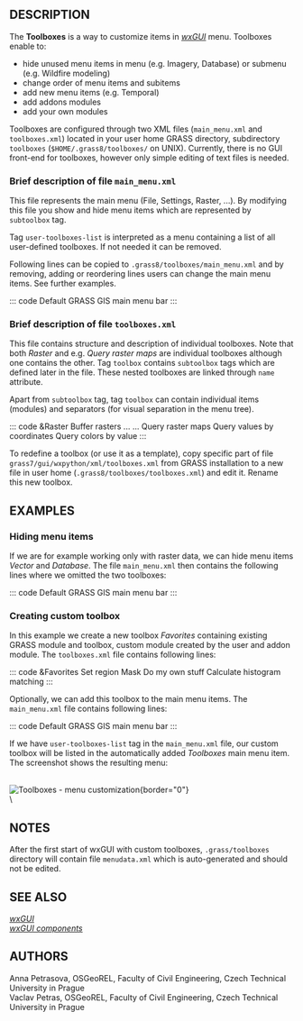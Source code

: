 ## DESCRIPTION

The **Toolboxes** is a way to customize items in *[wxGUI](wxGUI.html)*
menu. Toolboxes enable to:

-   hide unused menu items in menu (e.g. Imagery, Database) or submenu
    (e.g. Wildfire modeling)
-   change order of menu items and subitems
-   add new menu items (e.g. Temporal)
-   add addons modules
-   add your own modules

Toolboxes are configured through two XML files (`main_menu.xml` and
`toolboxes.xml`) located in your user home GRASS directory, subdirectory
`toolboxes` (`$HOME/.grass8/toolboxes/` on UNIX). Currently, there is no
GUI front-end for toolboxes, however only simple editing of text files
is needed.

### Brief description of file `main_menu.xml`

This file represents the main menu (File, Settings, Raster, \...). By
modifying this file you show and hide menu items which are represented
by `subtoolbox` tag.

Tag `user-toolboxes-list` is interpreted as a menu containing a list of
all user-defined toolboxes. If not needed it can be removed.

Following lines can be copied to `.grass8/toolboxes/main_menu.xml` and
by removing, adding or reordering lines users can change the main menu
items. See further examples.

::: code
    <?xml version="1.0" encoding="UTF-8"?>
    <toolbox name="MyMainMenu">
      <label>Default GRASS GIS main menu bar</label>
      <items>
        <subtoolbox name="File"/>
        <subtoolbox name="Settings"/>
        <subtoolbox name="Raster"/>
        <subtoolbox name="Vector"/>
        <subtoolbox name="Imagery"/>
        <subtoolbox name="Volumes"/>
        <subtoolbox name="Database"/>
        <user-toolboxes-list />
        <subtoolbox name="Help"/>
      </items>
    </toolbox>
:::

### Brief description of file `toolboxes.xml`

This file contains structure and description of individual toolboxes.
Note that both *Raster* and e.g. *Query raster maps* are individual
toolboxes although one contains the other. Tag `toolbox` contains
`subtoolbox` tags which are defined later in the file. These nested
toolboxes are linked through `name` attribute.

Apart from `subtoolbox` tag, tag `toolbox` can contain individual items
(modules) and separators (for visual separation in the menu tree).

::: code
    <?xml version="1.0" encoding="UTF-8"?>
    <toolboxes>
      <toolbox name="Raster">
        <label>&amp;Raster</label>
        <items>
          <subtoolbox name="DevelopRasterMap"/>
          <subtoolbox name="ManageRasterColors"/>
          <subtoolbox name="QueryRasterMaps"/>
          <subtoolbox name="RasterMapTypeConversions"/>
          <separator/>
          <module-item name="r.buffer">
            <label>Buffer rasters</label>
          </module-item>
          ...
          ...
      <toolbox name="QueryRasterMaps">
        <label>Query raster maps</label>
        <items>
          <module-item name="r.what">
            <label>Query values by coordinates</label>
          </module-item>
          <module-item name="r.what.color">
            <label>Query colors by value</label>
          </module-item>
        </items>
      </toolbox>
:::

To redefine a toolbox (or use it as a template), copy specific part of
file `grass7/gui/wxpython/xml/toolboxes.xml` from GRASS installation to
a new file in user home (`.grass8/toolboxes/toolboxes.xml`) and edit it.
Rename this new toolbox.

## EXAMPLES

### Hiding menu items

If we are for example working only with raster data, we can hide menu
items *Vector* and *Database*. The file `main_menu.xml` then contains
the following lines where we omitted the two toolboxes:

::: code
    <?xml version="1.0" encoding="UTF-8"?>
    <toolbox name="CustomizedMainMenu">
      <label>Default GRASS GIS main menu bar</label>
      <items>
        <subtoolbox name="File"/>
        <subtoolbox name="Settings"/>
        <subtoolbox name="Raster"/>
        <subtoolbox name="Imagery"/>
        <subtoolbox name="Volumes"/>
        <user-toolboxes-list />
        <subtoolbox name="Help"/>
      </items>
    </toolbox>
:::

### Creating custom toolbox

In this example we create a new toolbox *Favorites* containing existing
GRASS module and toolbox, custom module created by the user and addon
module. The `toolboxes.xml` file contains following lines:

::: code
    <?xml version="1.0" encoding="UTF-8"?>
    <toolboxes>
      <toolbox name="MyFavorites">
        <label>&amp;Favorites</label>
        <items>
          <module-item name="g.region">
            <label>Set region</label>
          </module-item>
          <module-item name="r.mask">
            <label>Mask</label>
          </module-item>
          <separator/>
          <module-item name="m.myown">
            <label>Do my own stuff</label>
          </module-item>
          <module-item name="i.histo.match">
            <label>Calculate histogram matching</label>
          </module-item>
          <subtoolbox name="RasterReportsAndStatistics"/>
        </items>
      </toolbox>
    </toolboxes>
:::

Optionally, we can add this toolbox to the main menu items. The
`main_menu.xml` file contains following lines:

::: code
    <?xml version="1.0" encoding="UTF-8"?>
    <toolbox name="CustomizedMainMenu">
      <label>Default GRASS GIS main menu bar</label>
      <items>
        <subtoolbox name="File"/>
        <subtoolbox name="Settings"/>
        <subtoolbox name="Raster"/>
        <subtoolbox name="Vector"/>
        <subtoolbox name="Imagery"/>
        <subtoolbox name="Volumes"/>
        <subtoolbox name="Database"/>
        <user-toolboxes-list />
        <subtoolbox name="Favorites"/>
        <subtoolbox name="Help"/>
      </items>
    </toolbox>
:::

If we have `user-toolboxes-list` tag in the `main_menu.xml` file, our
custom toolbox will be listed in the automatically added *Toolboxes*
main menu item. The screenshot shows the resulting menu:

\
![Toolboxes - menu customization](wxGUI_toolboxes.jpg){border="0"}\
\

## NOTES

After the first start of wxGUI with custom toolboxes, `.grass/toolboxes`
directory will contain file `menudata.xml` which is auto-generated and
should not be edited.

## SEE ALSO

*[wxGUI](wxGUI.html)\
[wxGUI components](wxGUI.components.html)*

## AUTHORS

Anna Petrasova, OSGeoREL, Faculty of Civil Engineering, Czech Technical
University in Prague\
Vaclav Petras, OSGeoREL, Faculty of Civil Engineering, Czech Technical
University in Prague
